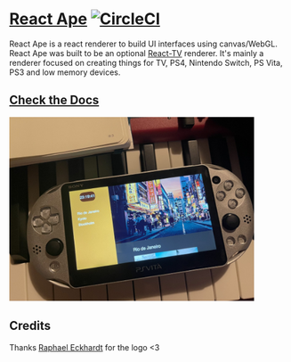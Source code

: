 # [React Ape](http://raphamorim.io/react-ape) [![CircleCI](https://circleci.com/gh/raphamorim/react-ape/tree/master.svg?style=svg)](https://circleci.com/gh/raphamorim/react-ape/tree/master)

React Ape is a react renderer to build UI interfaces using canvas/WebGL. React Ape was built to be an optional [React-TV](https://github.com/raphamorim/react-tv) renderer. It's mainly a renderer focused on creating things for TV, PS4, Nintendo Switch, PS Vita, PS3 and low memory devices.

## [Check the Docs](http://raphamorim.io/react-ape)

<img alt="Demo PS Vita" src="assets/demo-ps-vita.jpg" height="330px" />

## Credits

Thanks [Raphael Eckhardt](https://github.com/Raphseck) for the logo <3
